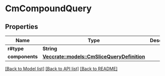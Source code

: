 # CmCompoundQuery

## Properties

Name | Type | Description | Notes
------------ | ------------- | ------------- | -------------
**r#type** | **String** |  | 
**components** | [**Vec<crate::models::CmSliceQueryDefinition>**](CMSliceQueryDefinition.md) |  | 

[[Back to Model list]](../README.md#documentation-for-models) [[Back to API list]](../README.md#documentation-for-api-endpoints) [[Back to README]](../README.md)


